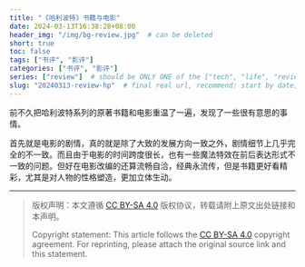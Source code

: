 ```yaml
---
title: "《哈利波特》书籍与电影"
date: 2024-03-13T16:38:28+08:00
header_img: "/img/bg-review.jpg"  # can be deleted
short: true
toc: false
tags: ["书评", "影评"]
categories: ["书评", "影评"]
series: ["review"]  # should be ONLY ONE of the ["tech", "life", "review"]
slug: "20240313-review-hp"  # final real url, recommend: start by date, follow lower case words with hyphen splitter. E.g., `20230316-text-title`
---
```


前不久把哈利波特系列的原著书籍和电影重温了一遍，发现了一些很有意思的事情。

首先就是电影的剧情，真的就是除了大致的发展方向一致之外，剧情细节上几乎完全的不一致。而且由于电影的时间跨度很长，也有一些魔法特效在前后表达形式不一致的问题。但好在电影改编的还算流畅自洽，经典永流传，但是书籍更好看精彩，尤其是对人物的性格塑造，更加立体生动。

---

> 版权声明：本文遵循 [CC BY-SA 4.0](https://creativecommons.org/licenses/by-sa/4.0/deed.zh) 版权协议，转载请附上原文出处链接和本声明。
>
> Copyright statement: This article follows the [CC BY-SA 4.0](https://creativecommons.org/licenses/by-sa/4.0/deed.en) copyright agreement. For reprinting, please attach the original source link and this statement.
